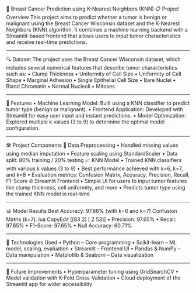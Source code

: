 🧠 Breast Cancer Prediction using K-Nearest Neighbors (KNN)
📋 Project Overview
This project aims to predict whether a tumor is benign or malignant using the Breast Cancer Wisconsin dataset and the K-Nearest Neighbors (KNN) algorithm. It combines a machine learning backend with a Streamlit-based frontend that allows users to input tumor characteristics and receive real-time predictions.
________________________________________
🔍 Dataset
The project uses the Breast Cancer Wisconsin dataset, which includes several numerical features that describe tumor characteristics such as:
•	Clump Thickness
•	Uniformity of Cell Size
•	Uniformity of Cell Shape
•	Marginal Adhesion
•	Single Epithelial Cell Size
•	Bare Nuclei
•	Bland Chromatin
•	Normal Nucleoli
•	Mitoses
________________________________________
🚀 Features
•	Machine Learning Model: Built using a KNN classifier to predict tumor type (benign or malignant).
•	Frontend Application: Developed with Streamlit for easy user input and instant predictions.
•	Model Optimization: Explored multiple k values (3 to 9) to determine the optimal model configuration.
________________________________________
🛠️ Project Components
🔧 Data Preprocessing
•	Handled missing values using median imputation
•	Feature scaling using StandardScaler
•	Data split: 80% training / 20% testing
📈 KNN Model
•	Trained KNN classifiers with various k values (3 to 9)
•	Best performance achieved with k=6, k=7, and k=8
•	Evaluation metrics: Confusion Matrix, Accuracy, Precision, Recall, F1-Score
🌐 Streamlit Frontend
•	Simple UI for users to input tumor features like clump thickness, cell uniformity, and more
•	Predicts tumor type using the trained KNN model in real-time
________________________________________
📊 Model Results
Best Accuracy: 97.86% (with k=6 and k=7)
Confusion Matrix (k=7):
lua
CopyEdit
[[83  2]
 [ 2 53]]
•	Precision: 97.65%
•	Recall: 97.65%
•	F1-Score: 97.65%
•	Null Accuracy: 60.71%
________________________________________
🤖 Technologies Used
•	Python – Core programming
•	Scikit-learn – ML model, scaling, evaluation
•	Streamlit – Frontend UI
•	Pandas & NumPy – Data manipulation
•	Matplotlib & Seaborn – Data visualization
________________________________________
📌 Future Improvements
•	Hyperparameter tuning using GridSearchCV
•	Model validation with K-Fold Cross-Validation
•	Cloud deployment of the Streamlit app for wider accessibility
